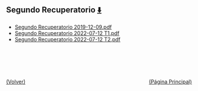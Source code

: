 
<html>
<body>
<h2>Segundo Recuperatorio <a href="https://downgit.github.io/#/home?url=https://github.com/Apuntes-FIUBA/Apuntes-Electronica/tree/main/86 - Electrónica/8603 - Dispositivos Semiconductores/Examenes/Parciales/Segundo Recuperatorio" style="font-size:20px">  ⬇️ </a></h2>
<ul>
    <li><a href="Segundo Recuperatorio 2019-12-09.pdf">Segundo Recuperatorio 2019-12-09.pdf</a></li>
    <li><a href="Segundo Recuperatorio 2022-07-12 T1.pdf">Segundo Recuperatorio 2022-07-12 T1.pdf</a></li>
    <li><a href="Segundo Recuperatorio 2022-07-12 T2.pdf">Segundo Recuperatorio 2022-07-12 T2.pdf</a></li>
</ul>
</body>
</html>






<br><br><br><br><br><a href="../" style="float: left">(Volver)</a> <a href="https://apuntes-fiuba.github.io/Apuntes-Electronica" style="float: right">(Página Principal)</a>

